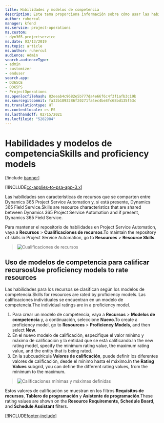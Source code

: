 ```yaml
---
title: Habilidades y modelos de competencia
description: Este tema proporciona información sobre cómo usar las habilidades y los modelos de competencia.
author: ruhercul
manager: kfend
ms.service: project-operations
ms.custom:
- dyn365-projectservice
ms.date: 03/13/2019
ms.topic: article
ms.author: ruhercul
audience: Admin
search.audienceType:
- admin
- customizer
- enduser
search.app:
- D365CE
- D365PS
- ProjectOperations
ms.openlocfilehash: 82eeab4c9682e5b777da4e66f6c4f3f1afb3c19b
ms.sourcegitcommit: fa32b1893286f20271fa4ec4be8fc68bd135f53c
ms.translationtype: HT
ms.contentlocale: es-ES
ms.lasthandoff: 02/15/2021
ms.locfileid: "5282984"
---
```

# <a name="skills-and-proficiency-models"></a><span data-ttu-id="f2d86-103">Habilidades y modelos de competencia</span><span class="sxs-lookup"><span data-stu-id="f2d86-103">Skills and proficiency models</span></span>

[!include [banner](../includes/psa-now-project-operations.md)]

[!INCLUDE[cc-applies-to-psa-app-3.x](../includes/cc-applies-to-psa-app-3x.md)]

<span data-ttu-id="f2d86-104">Las habilidades son características de recursos que se comparten entre Dynamics 365 Project Service Automation y, si está presente, Dynamics 365 Field Service.</span><span class="sxs-lookup"><span data-stu-id="f2d86-104">Skills are resource characteristics that are shared between Dynamics 365 Project Service Automation and if present, Dynamics 365 Field Service.</span></span> 

<span data-ttu-id="f2d86-105">Para mantener el repositorio de habilidades en Project Service Automation, vaya a **Recursos** \> **Cualificaciones de recursos**.</span><span class="sxs-lookup"><span data-stu-id="f2d86-105">To maintain the repository of skills in Project Service Automation, go to **Resources** \> **Resource Skills**.</span></span> 

> ![Cualificaciones de recursos](media/Resource-Management-image84.png)

## <a name="use-proficiency-models-to-rate-resources"></a><span data-ttu-id="f2d86-107">Uso de modelos de competencia para calificar recursos</span><span class="sxs-lookup"><span data-stu-id="f2d86-107">Use proficiency models to rate resources</span></span>

<span data-ttu-id="f2d86-108">Las habilidades para los recursos se clasifican según los modelos de competencia.</span><span class="sxs-lookup"><span data-stu-id="f2d86-108">Skills for resources are rated by proficiency models.</span></span> <span data-ttu-id="f2d86-109">Las calificaciones individuales se encuentran en un modelo de competencia.</span><span class="sxs-lookup"><span data-stu-id="f2d86-109">The individual ratings are in a proficiency model.</span></span> 

1. <span data-ttu-id="f2d86-110">Para crear un modelo de competencia, vaya a **Recursos** \> **Modelos de competencia** y, a continuación, seleccione **Nuevo**.</span><span class="sxs-lookup"><span data-stu-id="f2d86-110">To create a proficiency model, go to **Resources** \> **Proficiency Models**, and then select **New**.</span></span>
2. <span data-ttu-id="f2d86-111">En el nuevo modelo de calificación, especifique el valor mínimo y máximo de calificación y la entidad que se está calificando.</span><span class="sxs-lookup"><span data-stu-id="f2d86-111">In the new rating model, specify the minimum rating value, the maximum rating value, and the entity that is being rated.</span></span>
3. <span data-ttu-id="f2d86-112">En la subcuadrícula **Valores de calificación**, puede definir los diferentes valores de calificación, desde el mínimo hasta el máximo.</span><span class="sxs-lookup"><span data-stu-id="f2d86-112">In the **Rating Values** subgrid, you can define the different rating values, from the minimum to the maximum.</span></span>

> ![Calificaciones mínimas y máximas definidas](media/Resource-Management-image85.png)

<span data-ttu-id="f2d86-114">Estos valores de calificación se muestran en los filtros **Requisitos de recursos**, **Tablero de programación** y **Asistente de programación**.</span><span class="sxs-lookup"><span data-stu-id="f2d86-114">These rating values are shown on the **Resource Requirements**, **Schedule Board**, and **Schedule Assistant** filters.</span></span>


[!INCLUDE[footer-include](../includes/footer-banner.md)]